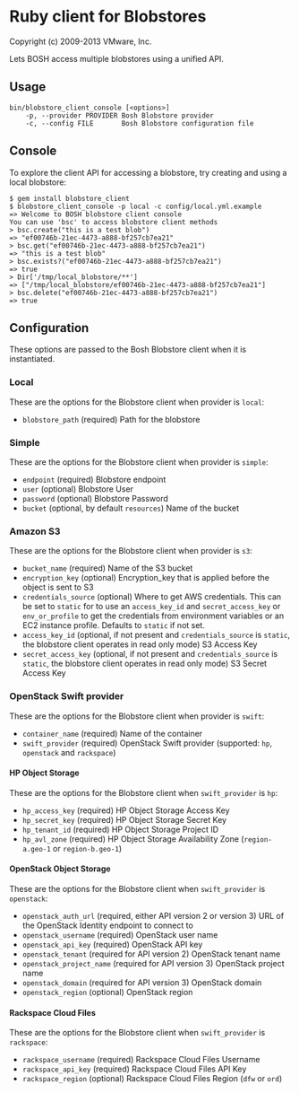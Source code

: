 # Ruby client for Blobstores
Copyright (c) 2009-2013 VMware, Inc.

Lets BOSH access multiple blobstores using a unified API.

## Usage

    bin/blobstore_client_console [<options>]
        -p, --provider PROVIDER Bosh Blobstore provider
        -c, --config FILE       Bosh Blobstore configuration file

## Console

To explore the client API for accessing a blobstore, try creating and using a local blobstore:

```
$ gem install blobstore_client
$ blobstore_client_console -p local -c config/local.yml.example
=> Welcome to BOSH blobstore client console
You can use 'bsc' to access blobstore client methods
> bsc.create("this is a test blob")
=> "ef00746b-21ec-4473-a888-bf257cb7ea21"
> bsc.get("ef00746b-21ec-4473-a888-bf257cb7ea21")
=> "this is a test blob"
> bsc.exists?("ef00746b-21ec-4473-a888-bf257cb7ea21")
=> true
> Dir['/tmp/local_blobstore/**']
=> ["/tmp/local_blobstore/ef00746b-21ec-4473-a888-bf257cb7ea21"]
> bsc.delete("ef00746b-21ec-4473-a888-bf257cb7ea21")
=> true
```

## Configuration

These options are passed to the Bosh Blobstore client when it is instantiated.

### Local

These are the options for the Blobstore client when provider is `local`:

* `blobstore_path` (required)
  Path for the blobstore

### Simple

These are the options for the Blobstore client when provider is `simple`:

* `endpoint` (required)
  Blobstore endpoint
* `user` (optional)
  Blobstore User
* `password` (optional)
  Blobstore Password
* `bucket` (optional, by default `resources`)
  Name of the bucket

### Amazon S3

These are the options for the Blobstore client when provider is `s3`:

* `bucket_name` (required)
  Name of the S3 bucket
* `encryption_key` (optional)
  Encryption_key that is applied before the object is sent to S3
* `credentials_source` (optional)
  Where to get AWS credentials. This can be set to `static` for to use an `access_key_id` and `secret_access_key` or `env_or_profile` to get the credentials from environment variables or an EC2 instance profile. Defaults to `static` if not set.
* `access_key_id` (optional, if not present and `credentials_source` is `static`, the blobstore client operates in read only mode)
  S3 Access Key
* `secret_access_key` (optional, if not present and `credentials_source` is `static`, the blobstore client operates in read only mode)
  S3 Secret Access Key

### OpenStack Swift provider

These are the options for the Blobstore client when provider is `swift`:

* `container_name` (required)
  Name of the container
* `swift_provider` (required)
  OpenStack Swift provider (supported: `hp`, `openstack` and `rackspace`)

#### HP Object Storage

These are the options for the Blobstore client when `swift_provider` is `hp`:

* `hp_access_key` (required)
  HP Object Storage Access Key
* `hp_secret_key` (required)
  HP Object Storage Secret Key
* `hp_tenant_id` (required)
  HP Object Storage Project ID
* `hp_avl_zone` (required)
  HP Object Storage Availability Zone (`region-a.geo-1` or `region-b.geo-1`)

#### OpenStack Object Storage

These are the options for the Blobstore client when `swift_provider` is `openstack`:

* `openstack_auth_url` (required, either API version 2 or version 3)
  URL of the OpenStack Identity endpoint to connect to
* `openstack_username` (required)
  OpenStack user name
* `openstack_api_key` (required)
  OpenStack API key
* `openstack_tenant` (required for API version 2)
  OpenStack tenant name
* `openstack_project_name` (required for API version 3)
  OpenStack project name
* `openstack_domain` (required for API version 3)
  OpenStack domain
* `openstack_region` (optional)
  OpenStack region

#### Rackspace Cloud Files

These are the options for the Blobstore client when `swift_provider` is `rackspace`:

* `rackspace_username` (required)
  Rackspace Cloud Files Username
* `rackspace_api_key` (required)
  Rackspace Cloud Files API Key
* `rackspace_region` (optional)
  Rackspace Cloud Files Region (`dfw` or `ord`)
